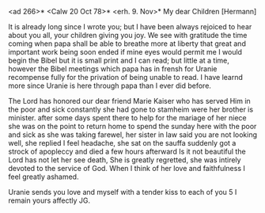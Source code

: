 <ad 266>* <Calw 20 Oct 78>*
 <erh. 9. Nov>*
My dear Children [Hermann]

It is already long since I wrote you; but I have been always rejoiced to hear about you all, your children giving you joy. We see with gratitude the time coming when papa shall be able to breathe more at liberty that great and important work being soon ended if mine eyes would permit me I would begin the Bibel but it is small print and I can read; but little at a time, however the Bibel meetings which papa has in frensh for Uranie recompense fully for the privation of being unable to read. I have learnd more since Uranie is here through papa than I ever did before.

The Lord has honored our dear friend Marie Kaiser who has served Him in the poor and sick constantly she had gone to stamheim were her brother is minister. after some days spent there to help for the mariage of her niece she was on the point to return home to spend the sunday here with the poor and sick as she was taking farewel, her sister in law said you are not looking well, she replied I feel headache, she sat on the sauffa suddenly got a strock of apopleccy and died a few hours afterward Is it not beautiful the Lord has not let her see death, She is greatly regretted, she was intirely devoted to the service of God. When I think of her love and faithfulness I feel greatly ashamed.

Uranie sends you love and myself with a tender kiss to each of you 5 I remain
 yours affectly JG.
